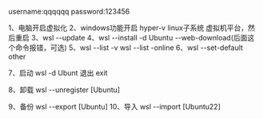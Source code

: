 username:qqqqqq
password:123456

1、电脑开启虚拟化
2、windows功能开启 hyper-v linux子系统 虚拟机平台，然后重启
3、wsl --update
4、wsl --install -d Ubuntu --web-download(后面这个命令报错，可选)
5、wsl --list -v    wsl --list -online
6、wsl --set-default other

7、启动 wsl -d Ubunt 退出 exit

8、卸载 wsl --unregister [Ubuntu]

9、备份 wsl --export [Ubuntu]
10、导入 wsl --import [Ubuntu22]